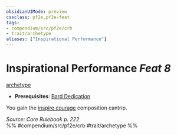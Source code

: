 ```yaml
---
obsidianUIMode: preview
cssclass: pf2e,pf2e-feat
tags:
- compendium/src/pf2e/crb
- trait/archetype
aliases: ["Inspirational Performance"]
---
```

# Inspirational Performance  *Feat 8*  
[archetype](../../rules/traits/archetype.md)  

- **Prerequisites**: [Bard Dedication](bard-dedication.md)

You gain the [inspire courage](../spells/inspire-courage.md) composition cantrip.

*Source: Core Rulebook p. 222*  
%% #compendium/src/pf2e/crb #trait/archetype %%